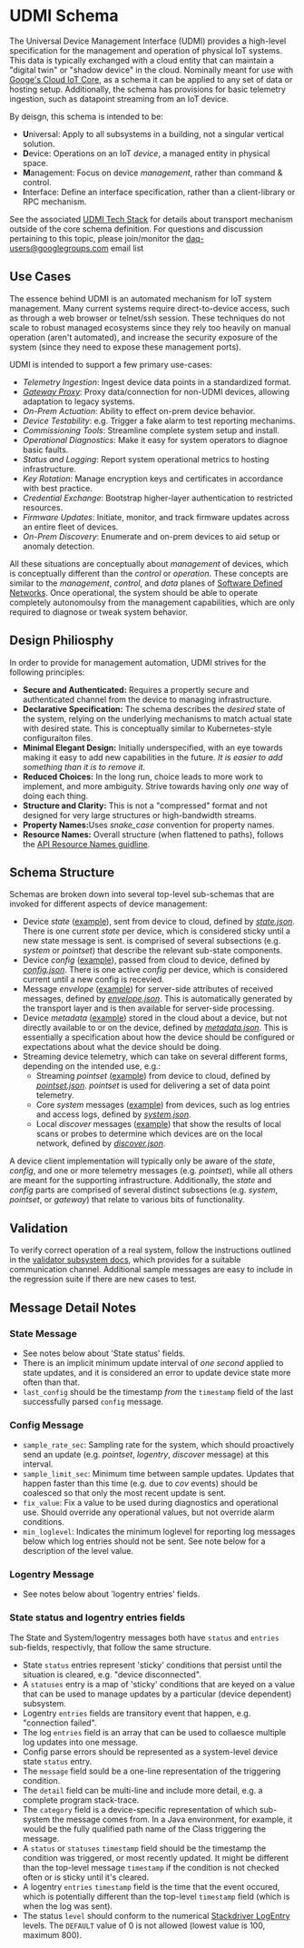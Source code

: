 # UDMI Schema

The Universal Device Management Interface (UDMI) provides a high-level specification for the
management and operation of physical IoT systems. This data is typically exchanged
with a cloud entity that can maintain a "digital twin" or "shadow device" in the cloud.
Nominally meant for use with [Googe's Cloud IoT Core](https://cloud.google.com/iot/docs/),
as a schema it can be applied to any set of data or hosting setup. Additionally, the schema
has provisions for basic telemetry ingestion, such as datapoint streaming from an IoT device.

By deisgn, this schema is intended to be:
* <b>U</b>niversal: Apply to all subsystems in a building, not a singular vertical solution.
* <b>D</b>evice: Operations on an IoT _device_, a managed entity in physical space.
* <b>M</b>anagement: Focus on device _management_, rather than command & control.
* <b>I</b>nterface: Define an interface specification, rather than a client-library or
RPC mechanism.

See the associated [UDMI Tech Stack](TECH_STACK.md) for details about transport mechanism
outside of the core schema definition. For questions and discussion pertaining to this topic,
please join/monitor the
[daq-users@googlegroups.com](https://groups.google.com/forum/#!forum/daq-users) email list 

## Use Cases

The essence behind UDMI is an automated mechanism for IoT system management. Many current
systems require direct-to-device access, such as through a web browser or telnet/ssh session.
These techniques do not scale to robust managed ecosystems since they rely too heavily on
manual operation (aren't automated), and increase the security exposure of the system
(since they need to expose these management ports).

UDMI is intended to support a few primary use-cases:
* _Telemetry Ingestion_: Ingest device data points in a standardized format.
* [_Gateway Proxy_](docs/gateway.md): Proxy data/connection for non-UDMI devices,
allowing adaptation to legacy systems.
* _On-Prem Actuation_: Ability to effect on-prem device behavior.
* _Device Testability_: e.g. Trigger a fake alarm to test reporting mechanims.
* _Commissioning Tools_: Streamline complete system setup and install.
* _Operational Diagnostics_: Make it easy for system operators to diagnoe basic faults.
* _Status and Logging_: Report system operational metrics to hosting infrastructure.
* _Key Rotation_: Manage encryption keys and certificates in accordance with best practice.
* _Credential Exchange_: Bootstrap higher-layer authentication to restricted resources.
* _Firmware Updates_: Initiate, monitor, and track firmware updates across an entire fleet
of devices.
* _On-Prem Discovery_: Enumerate and on-prem devices to aid setup or anomaly detection.

All these situations are conceptually about _management_ of devices, which is conceptually
different than the _control_ or _operation_. These concepts are similar to the _management_,
_control_, and _data_ planes of
[Software Defined Networks](https://queue.acm.org/detail.cfm?id=2560327).
Once operational, the system should be able to operate completely autonomoulsy from the
management capabilities, which are only required to diagnose or tweak system behavior.

## Design Philiosphy

In order to provide for management automation, UDMI strives for the following principles:
* <b>Secure and Authenticated:</b> Requires a propertly secure and authenticated channel
from the device to managing infrastructure.
* <b>Declarative Specification:</b> The schema describes the _desired_ state of the system,
relying on the underlying mechanisms to match actual state with desired state. This is
conceptually similar to Kubernetes-style configuraiton files.
* <b>Minimal Elegant Design:</b> Initially underspecified, with an eye towards making it easy to
add new capabilities in the future. <em>It is easier to add something than it is to remove it.</em>
* <b>Reduced Choices:</b> In the long run, choice leads to more work
to implement, and more ambiguity. Strive towards having only _one_ way of doing each thing.
* <b>Structure and Clarity:</b> This is not a "compressed" format and not designed for
very large structures or high-bandwidth streams.
* <b>Property Names:</b>Uses <em>snake_case</em> convention for property names.
* <b>Resource Names:</b> Overall structure (when flattened to paths), follows the
[API Resource Names guidline](https://cloud.google.com/apis/design/resource_names).

## Schema Structure

Schemas are broken down into several top-level sub-schemas that are invoked for
different aspects of device management:
* Device _state_ ([example](state.tests/example.json)), sent from device to cloud,
defined by [<em>state.json</em>](state.json). There is one current _state_ per device,
which is considered sticky until a new state message is sent.
is comprised of several subsections (e.g. _system_ or _pointset_) that describe the
relevant sub-state components.
* Device _config_ ([example](config.tests/example.json)), passed from cloud to device,
defined by [<em>config.json</em>](config.json). There is one active _config_ per device,
which is considered current until a new config is recevied.
* Message _envelope_ ([example](envelope.tests/example.json)) for server-side
attributes of received messages, defined by [<em>envelope.json</em>](envelope.json). This is
automatically generated by the transport layer and is then available for server-side
processing.
* Device _metadata_ ([example](metadata.tests/example.json)) stored in the cloud about a device,
but not directly available to or on the device, defined by [<em>metadata.json</em>](metadata.json).
This is essentially a specification about how the device should be configured or
expectations about what the device should be doing.
* Streaming device telemetry, which can take on several different forms, depending on the intended
use, e.g.:
  * Streaming _pointset_ ([example](pointset.tests/example.json)) from device to cloud,
  defined by [<em>pointset.json</em>](pointset.json). _pointset_ is used for delivering a
  set of data point telemetry.
  * Core _system_ messages ([example](system.tests/example.json)) from devices, such as log
  entries and access logs, defined by [<em>system.json</em>](system.json).
  * Local _discover_ messages ([example](discover.tests/example.json)) that show the
  results of local scans or probes to determine which devices are on the local network,
  defined by [<em>discover.json</em>](discover.json).

A device client implementation will typically only be aware of the _state_, _config_, and
one or more telemetry messages (e.g. _pointset_), while all others are meant for the supporting
infrastructure. Additionally, the _state_ and _config_ parts are comprised of several distinct
subsections (e.g. _system_, _pointset_, or _gateway_) that relate to various bits of functionality.

## Validation

To verify correct operation of a real system, follow the instructions outlined in the
[validator subsystem docs](../../docs/validator.md), which provides for a suitable
communication channel. Additional sample messages are easy to include in the regression
suite if there are new cases to test.

## Message Detail Notes

### State Message

* See notes below about 'State status' fields.
* There is an implicit minimum update interval of _one second_ applied to state updates, and it
is considered an error to update device state more often than that.
* `last_config` should be the timestamp _from_ the `timestamp` field of the last successfully
parsed `config` message.

### Config Message

* `sample_rate_sec`: Sampling rate for the system, which should proactively send an
update (e.g. _pointset_, _logentry_, _discover_ message) at this interval.
* `sample_limit_sec`: Minimum time between sample updates. Updates that happen faster than this time
(e.g. due to _cov_ events) should be coalesced so that only the most recent update is sent.
* `fix_value`: Fix a value to be used during diagnostics and operational use. Should
override any operational values, but not override alarm conditions.
* `min_loglevel`: Indicates the minimum loglevel for reporting log messages below which log entries
should not be sent. See note below for a description of the level value.

### Logentry Message

* See notes below about 'logentry entries' fields.

### State status and logentry entries fields

The State and System/logentry messages both have `status` and `entries` sub-fields, respectivly, that
follow the same structure.
* State `status` entries represent 'sticky' conditions that persist until the situation is cleared,
e.g. "device disconnected".
* A `statuses` entry is a map of 'sticky' conditions that are keyed on a value that can be
used to manage updates by a particular (device dependent) subsystem.
* Logentry `entries` fields are transitory event that happen, e.g. "connection failed".
* The log `entries` field is an array that can be used to collaesce multiple log updates into
one message.
* Config parse errors should be represented as a system-level device state `status` entry.
* The `message` field sould be a one-line representation of the triggering condition.
* The `detail` field can be multi-line and include more detail, e.g. a complete program
stack-trace.
* The `category` field is a device-specific representation of which sub-system the message comes
from. In a Java environment, for example, it would be the fully qualified path name of the Class
triggering the message.
* A `status` or `statuses` `timestamp` field should be the timestamp the condition was triggered,
or most recently updated. It might be different than the top-level message `timestamp` if the
condition is not checked often or is sticky until it's cleared.
* A logentry `entries` `timestamp` field is the time that the event occured, which is potentially
different than the top-level `timestamp` field (which is when the log was sent).
* The status `level` should conform to the numerical
[Stackdriver LogEntry](https://cloud.google.com/logging/docs/reference/v2/rest/v2/LogEntry#logseverity)
levels. The `DEFAULT` value of 0 is not allowed (lowest value is 100, maximum 800).

